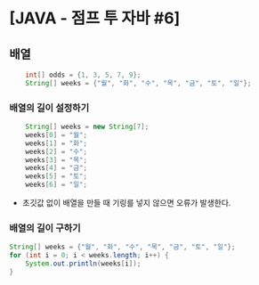 # [JAVA - 점프 투 자바 #6] 

## 배열

```java
    int[] odds = {1, 3, 5, 7, 9};
    String[] weeks = {"월", "화", "수", "목", "금", "토", "일"};
```

### 배열의 길이 설정하기
```java
    String[] weeks = new String[7];
    weeks[0] = "월";
    weeks[1] = "화";
    weeks[2] = "수";
    weeks[3] = "목";
    weeks[4] = "금";
    weeks[5] = "토";
    weeks[6] = "일";
```
* 초깃값 없이 배열을 만들 때 기링를 넣지 않으면 오류가 발생한다.
### 배열의 길이 구하기
```java
String[] weeks = {"월", "화", "수", "목", "금", "토", "일"};
for (int i = 0; i < weeks.length; i++) {
    System.out.println(weeks[i]);
}
```